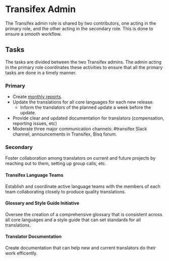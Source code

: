 # Transifex Admin

The Transifex admin role is shared by two contributors, one acting in the primary role, and the other acting in the secondary role. This is done to ensure a smooth workflow.

## Tasks
The tasks are divided between the two Transifex admins. The admin acting in the primary role coordinates these activities to ensure that all the primary tasks are done in a timely manner.

### Primary
- Create [monthly reports](https://github.com/bisq-network/roles/issues/20).
- Update the translations for all core languages for each new release.
  - Inform the translators of the planned update a week before the update.
- Provide clear and updated documentation for translators (compensation, reporting issues, etc)
- Moderate three major communication channels: #transifex Slack channel, announcements in Transifex, Bisq forum.

### Secondary
Foster collaboration among translators on current and future projects by reaching out to them, setting up group calls, etc.

#### Transifex Language Teams
Establish and coordinate active language teams with the members of each team collaborating closely to produce quality translations. 

#### Glossary and Style Guide Initiative
Oversee the creation of a comprehensive glossary that is consistent across all core languages and a style guide that can set standards for all translations.

#### Translator Documentation
Create documentation that can help new and current translators do their work efficently.
